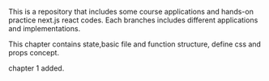 This is a repository that includes some course applications and hands-on practice next.js react codes. Each branches includes different applications and implementations.

This chapter contains state,basic file and function structure, define css and props concept.

chapter 1 added.
